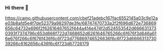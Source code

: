 ### Hi there 👋
https://camo.githubusercontent.com/cbef21adebc167fac6552145a03c9e12ae03b8afd5e4f7de52379a98297de3fe/68747470733a2f2f696d672e736869656c64732e696f2f62616467652f444a414e474f2d524553542d6666313730393f7374796c653d666f722d7468652d6261646765266c6f676f3d646a616e676f266c6f676f436f6c6f723d776869746526636f6c6f723d666631373039266c6162656c436f6c6f723d67726179

<!--
**0101mirabror/0101mirabror** is a ✨ _special_ ✨ repository because its `README.md` (this file) appears on your GitHub profile.

Here are some ideas to get you started:

### 🔭 I’m currently working on social media project
- 🌱 I’m currently learning Golang and it's frameworks
- 👯 I’m looking to collaborate on ...
- 🤔 I’m looking for help with ...
- 💬 Ask me about ...
- 📫 How to reach me: Tgrm.@https://t.me/mirabror_fayzullayev
- 😄 Pronouns: ...
- ⚡ Fun fact: ...
!https://img.shields.io/badge/-Hackerrank-2EC866?style=for-the-badge&logo=HackerRank&logoColor=white

-![LeetCode](https://img.shields.io/badge/LeetCode-000000?style=for-the-badge&logo=LeetCode&logoColor=#d16c06)
-![MySQL](https://img.shields.io/badge/mysql-%2300f.svg?style=for-the-badge&logo=mysql&logoColor=white)
-![Postgres](https://img.shields.io/badge/postgres-%23316192.svg?style=for-the-badge&logo=postgresql&logoColor=white)
-![SQLite](https://img.shields.io/badge/sqlite-%2307405e.svg?style=for-the-badge&logo=sqlite&logoColor=white)
-![Figma](https://img.shields.io/badge/figma-%23F24E1E.svg?style=for-the-badge&logo=figma&logoColor=white)
-![Stack Overflow](https://img.shields.io/badge/-Stackoverflow-FE7A16?style=for-the-badge&logo=stack-overflow&logoColor=white)
-![Stack Exchange](https://img.shields.io/badge/StackExchange-%23ffffff.svg?style=for-the-badge&logo=StackExchange&logoColor=white)
-![Django](https://img.shields.io/badge/django-%23092E20.svg?style=for-the-badge&logo=django&logoColor=white)
-![DjangoREST](https://img.shields.io/badge/DJANGO-REST-ff1709?style=for-the-badge&logo=django&logoColor=white&color=ff1709&labelColor=gray)
-![Flask](https://img.shields.io/badge/flask-%23000.svg?style=for-the-badge&logo=flask&logoColor=white)
-![Insomnia](https://img.shields.io/badge/Insomnia-black?style=for-the-badge&logo=insomnia&logoColor=5849BE)
-![Jinja](https://img.shields.io/badge/jinja-white.svg?style=for-the-badge&logo=jinja&logoColor=black)
-![jQuery](https://img.shields.io/badge/jquery-%230769AD.svg?style=for-the-badge&logo=jquery&logoColor=white)
-![Heroku](https://img.shields.io/badge/heroku-%23430098.svg?style=for-the-badge&logo=heroku&logoColor=white)
-![Netlify](https://img.shields.io/badge/netlify-%23000000.svg?style=for-the-badge&logo=netlify&logoColor=#00C7B7)
-![Visual Studio](https://img.shields.io/badge/Visual%20Studio-5C2D91.svg?style=for-the-badge&logo=visual-studio&logoColor=white)
-![CSS3](https://img.shields.io/badge/css3-%231572B6.svg?style=for-the-badge&logo=css3&logoColor=white)
-![HTML5](https://img.shields.io/badge/html5-%23E34F26.svg?style=for-the-badge&logo=html5&logoColor=white)
-![Python](https://img.shields.io/badge/python-3670A0?style=for-the-badge&logo=python&logoColor=ffdd54)
-->
